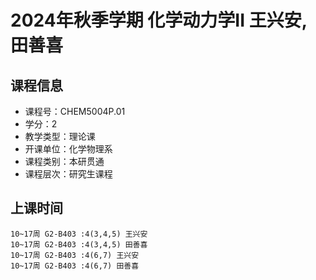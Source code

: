 # 2024年秋季学期 化学动力学II 王兴安, 田善喜






## 课程信息

- 课程号：CHEM5004P.01
- 学分：2
- 教学类型：理论课
- 开课单位：化学物理系
- 课程类别：本研贯通
- 课程层次：研究生课程

## 上课时间

```
10~17周 G2-B403 :4(3,4,5) 王兴安
10~17周 G2-B403 :4(3,4,5) 田善喜
10~17周 G2-B403 :4(6,7) 王兴安
10~17周 G2-B403 :4(6,7) 田善喜
```


